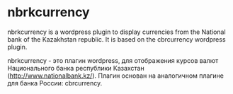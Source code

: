 nbrkcurrency
============

nbrkcurrency is a wordpress plugin to display currencies from the National bank of the Kazakhstan republic. It is based on the cbrcurrency wordpress plugin.


nbrkcurrency - это плагин wordpress, для отображения курсов валют Национального банка республики Казахстан (http://www.nationalbank.kz/).
Плагин основан на аналогичном плагине для банка России: cbrcurrency.
